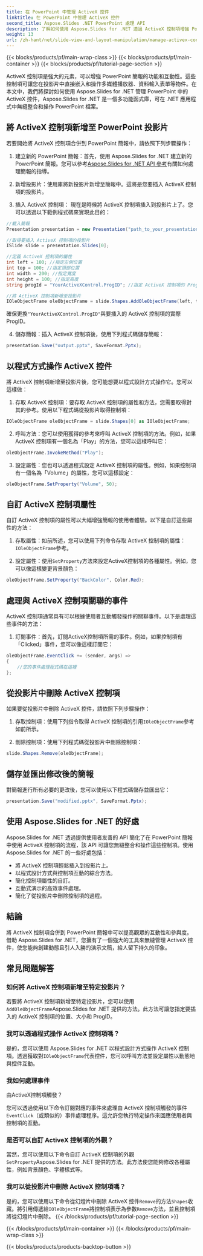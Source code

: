 ```yaml
---
title: 在 PowerPoint 中管理 ActiveX 控件
linktitle: 在 PowerPoint 中管理 ActiveX 控件
second_title: Aspose.Slides .NET PowerPoint 處理 API
description: 了解如何使用 Aspose.Slides for .NET 透過 ActiveX 控制項增強 PowerPoint 簡報。我們的逐步指南涵蓋插入、操作、自訂、事件處理等。
weight: 13
url: /zh-hant/net/slide-view-and-layout-manipulation/manage-activex-control/
---
```


{{< blocks/products/pf/main-wrap-class >}}
{{< blocks/products/pf/main-container >}}
{{< blocks/products/pf/tutorial-page-section >}}

ActiveX 控制項是強大的元素，可以增強 PowerPoint 簡報的功能和互動性。這些控制項可讓您在投影片中直接嵌入和操作多媒體播放器、資料輸入表單等物件。在本文中，我們將探討如何使用 Aspose.Slides for .NET 管理 PowerPoint 中的 ActiveX 控件，Aspose.Slides for .NET 是一個多功能函式庫，可在 .NET 應用程式中無縫整合和操作 PowerPoint 檔案。

## 將 ActiveX 控制項新增至 PowerPoint 投影片

若要開始將 ActiveX 控制項合併到 PowerPoint 簡報中，請依照下列步驟操作：

1. 建立新的 PowerPoint 簡報：首先，使用 Aspose.Slides for .NET 建立新的 PowerPoint 簡報。您可以參考[Aspose.Slides for .NET API 參考](https://reference.aspose.com/slides/net/)有關如何處理簡報的指導。

2. 新增投影片：使用庫將新投影片新增至簡報中。這將是您要插入 ActiveX 控制項的投影片。

3. 插入 ActiveX 控制項： 現在是時候將 ActiveX 控制項插入到投影片上了。您可以透過以下範例程式碼來實現此目的：

```csharp
//載入簡報
Presentation presentation = new Presentation("path_to_your_presentation.pptx");

//取得要插入 ActiveX 控制項的投影片
ISlide slide = presentation.Slides[0];

//定義 ActiveX 控制項的屬性
int left = 100; //指定左側位置
int top = 100; //指定頂部位置
int width = 200; //指定寬度
int height = 100; //指定高度
string progId = "YourActiveXControl.ProgID"; //指定 ActiveX 控制項的 ProgID

//將 ActiveX 控制項新增至投影片
IOleObjectFrame oleObjectFrame = slide.Shapes.AddOleObjectFrame(left, top, width, height, progId);
```

確保更換`"YourActiveXControl.ProgID"`與要插入的 ActiveX 控制項的實際 ProgID。

4. 儲存簡報：插入 ActiveX 控制項後，使用下列程式碼儲存簡報：

```csharp
presentation.Save("output.pptx", SaveFormat.Pptx);
```

## 以程式方式操作 ActiveX 控件

將 ActiveX 控制項新增至投影片後，您可能想要以程式設計方式操作它。您可以這樣做：

1. 存取 ActiveX 控制項：要存取 ActiveX 控制項的屬性和方法，您需要取得對其的參考。使用以下程式碼從投影片取得控制項：

```csharp
IOleObjectFrame oleObjectFrame = slide.Shapes[0] as IOleObjectFrame;
```

2. 呼叫方法：您可以使用獲得的參考來呼叫 ActiveX 控制項的方法。例如，如果 ActiveX 控制項有一個名為「Play」的方法，您可以這樣呼叫它：

```csharp
oleObjectFrame.InvokeMethod("Play");
```

3. 設定屬性：您也可以透過程式設定 ActiveX 控制項的屬性。例如，如果控制項有一個名為「Volume」的屬性，您可以這樣設定：

```csharp
oleObjectFrame.SetProperty("Volume", 50);
```

## 自訂 ActiveX 控制項屬性

自訂 ActiveX 控制項的屬性可以大幅增強簡報的使用者體驗。以下是自訂這些屬性的方法：

1. 存取屬性：如前所述，您可以使用下列命令存取 ActiveX 控制項的屬性：`IOleObjectFrame`參考。

2. 設定屬性：使用`SetProperty`方法來設定ActiveX控制項的各種屬性。例如，您可以像這樣變更背景顏色：

```csharp
oleObjectFrame.SetProperty("BackColor", Color.Red);
```

## 處理與 ActiveX 控制項關聯的事件

ActiveX 控制項通常具有可以根據使用者互動觸發操作的關聯事件。以下是處理這些事件的方法：

1. 訂閱事件：首先，訂閱ActiveX控制項所需的事件。例如，如果控制項有「Clicked」事件，您可以像這樣訂閱它：

```csharp
oleObjectFrame.EventClick += (sender, args) =>
{
    //您的事件處理程式碼在這裡
};
```

## 從投影片中刪除 ActiveX 控制項

如果要從投影片中刪除 ActiveX 控件，請依照下列步驟操作：

1. 存取控制項：使用下列指令取得 ActiveX 控制項的引用`IOleObjectFrame`參考如前所示。

2. 刪除控制項：使用下列程式碼從投影片中刪除控制項：

```csharp
slide.Shapes.Remove(oleObjectFrame);
```

## 儲存並匯出修改後的簡報

對簡報進行所有必要的更改後，您可以使用以下程式碼儲存並匯出它：

```csharp
presentation.Save("modified.pptx", SaveFormat.Pptx);
```

## 使用 Aspose.Slides for .NET 的好處

Aspose.Slides for .NET 透過提供使用者友善的 API 簡化了在 PowerPoint 簡報中使用 ActiveX 控制項的流程，該 API 可讓您無縫整合和操作這些控制項。使用 Aspose.Slides for .NET 的一些好處包括：

- 將 ActiveX 控制項輕鬆插入到投影片上。
- 以程式設計方式與控制項互動的綜合方法。
- 簡化控制項屬性的自訂。
- 互動式演示的高效事件處理。
- 簡化了從投影片中刪除控制項的過程。

## 結論

將 ActiveX 控制項合併到 PowerPoint 簡報中可以提高觀眾的互動性和參與度。借助 Aspose.Slides for .NET，您擁有了一個強大的工具來無縫管理 ActiveX 控件，使您能夠創建動態且引人入勝的演示文稿，給人留下持久的印象。

## 常見問題解答

### 如何將 ActiveX 控制項新增至特定投影片？

若要將 ActiveX 控制項新增至特定投影片，您可以使用`AddOleObjectFrame`Aspose.Slides for .NET 提供的方法。此方法可讓您指定要插入的 ActiveX 控制項的位置、大小和 ProgID。

### 我可以透過程式操作 ActiveX 控制項嗎？

是的，您可以使用 Aspose.Slides for .NET 以程式設計方式操作 ActiveX 控制項。透過獲取對`IOleObjectFrame`代表控件，您可以呼叫方法並設定屬性以動態地與控件互動。

### 我如何處理事件

 由ActiveX控制項觸發？

您可以透過使用以下命令訂閱對應的事件來處理由 ActiveX 控制項觸發的事件`EventClick`（或類似的）事件處理程序。這允許您執行特定操作來回應使用者與控制項的互動。

### 是否可以自訂 ActiveX 控制項的外觀？

當然，您可以使用以下命令自訂 ActiveX 控制項的外觀`SetProperty`Aspose.Slides for .NET 提供的方法。此方法使您能夠修改各種屬性，例如背景顏色、字體樣式等。

### 我可以從投影片中刪除 ActiveX 控制項嗎？

是的，您可以使用以下命令從幻燈片中刪除 ActiveX 控件`Remove`的方法`Shapes`收藏。將引用傳遞給`IOleObjectFrame`將控制項表示為參數`Remove`方法，並且控制項將從幻燈片中刪除。
{{< /blocks/products/pf/tutorial-page-section >}}

{{< /blocks/products/pf/main-container >}}
{{< /blocks/products/pf/main-wrap-class >}}

{{< blocks/products/products-backtop-button >}}
